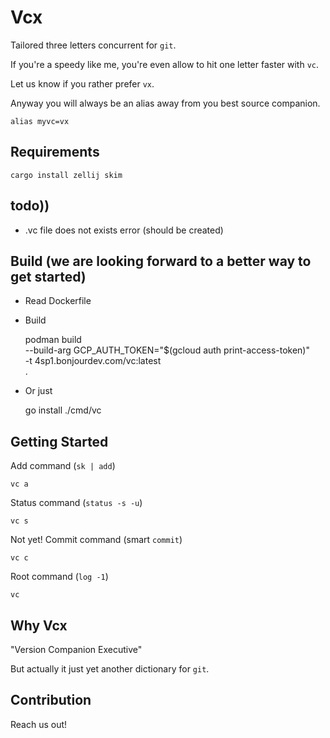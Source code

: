 Vcx
=

Tailored three letters concurrent for `git`.

If you're a speedy like me, you're even allow to hit one letter faster with `vc`.

Let us know if you rather prefer `vx`.

Anyway you will always be an alias away from you best source companion.

    alias myvc=vx

Requirements
-

    cargo install zellij skim

todo))
-

- .vc file does not exists error (should be created)

Build (we are looking forward to a better way to get started)
-

- Read Dockerfile

- Build

    podman build \
        --build-arg GCP_AUTH_TOKEN="$(gcloud auth print-access-token)" \
        -t 4sp1.bonjourdev.com/vc:latest \
        .

- Or just

    go install ./cmd/vc


Getting Started
-

Add command (`sk | add`)

    vc a

Status command (`status -s -u`)

    vc s

Not yet! Commit command (smart `commit`)

    vc c

Root command (`log -1`)

    vc

Why Vcx
-

"Version Companion Executive"

But actually it just yet another dictionary for `git`.


Contribution
-

Reach us out!
